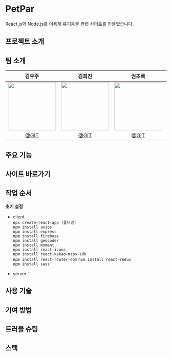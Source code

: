 # PetPar
React.js와 Node.js를 이용해 유기동물 관련 사이트를 만들었습니다.

## 프로젝트 소개


## 팀 소개
|김우주|김희진|권초록|이원영|
|:---:|:---:|:---:|:---:|
|<img width="150px" src="https://avatars.githubusercontent.com/u/144635615?v=4" />|<img width="150px" src="https://avatars.githubusercontent.com/u/144635615?v=4">|<img width="150px" src="https://avatars.githubusercontent.com/u/144635615?v=4">|<img width="150px" src="https://avatars.githubusercontent.com/u/144635615?v=4">|
|[@GIT](https://github.com/rlanrid)|[@GIT](https://github.com/seoeugene)|[@GIT](https://github.com/yunyoungsik/)|[@GIT](https://github.com/yunyoungsik/)|

## 주요 기능

## 사이트 바로가기

## 작업 순서
**초기 설정**
- client   
`npx create-react-app [폴더명]`   
`npm install axios`   
`npm install express`   
`npm install firebase`   
`npm install geocoder`   
`npm install moment`   
`npm install react-icons`   
`npm install react-kakao-maps-sdk`   
`npm install react-router-dom`
`npm install react-redux`  
`npm install sass`

- server
``

## 사용 기술

## 기여 방법

## 트러블 슈팅

## 스택
